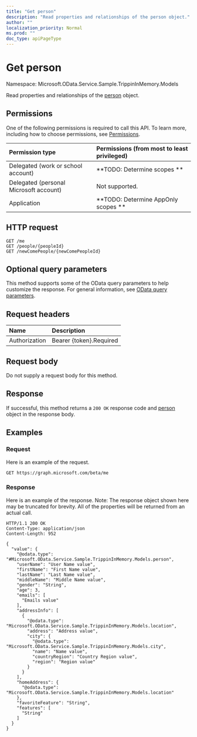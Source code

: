 ```yaml
---
title: "Get person"
description: "Read properties and relationships of the person object."
author: ""
localization_priority: Normal
ms.prod: ""
doc_type: apiPageType
---
```


# Get person

Namespace: Microsoft.OData.Service.Sample.TrippinInMemory.Models

Read properties and relationships of the [person](../resources/microsoft.odata.service.sample.trippininmemory.models-person.md) object.

## Permissions
One of the following permissions is required to call this API. To learn more, including how to choose permissions, see [Permissions](/concepts/permissions-reference.md).

|Permission type|Permissions (from most to least privileged)|
|:---|:---|
|Delegated (work or school account)|**TODO: Determine scopes **|
|Delegated (personal Microsoft account)|Not supported.|
|Application|**TODO: Determine AppOnly scopes **|

## HTTP request
<!-- {
  "blockType": "ignored"
}
-->
``` http
GET /me
GET /people/{peopleId}
GET /newComePeople/{newComePeopleId}
```

## Optional query parameters
This method supports some of the OData query parameters to help customize the response. For general information, see [OData query parameters](/graph/query-parameters).

## Request headers
|Name|Description|
|:---|:---|
|Authorization|Bearer {token}.Required|

## Request body
Do not supply a request body for this method.

## Response
If successful, this method returns a `200 OK` response code and [person](../resources/microsoft.odata.service.sample.trippininmemory.models-person.md) object in the response body.

## Examples

### Request
Here is an example of the request.
<!-- {
  "blockType": "request",
  "name": "get_person"
}
-->
``` http
GET https://graph.microsoft.com/beta/me
```

### Response
Here is an example of the response. Note: The response object shown here may be truncated for brevity. All of the properties will be returned from an actual call.
<!-- {
  "blockType": "response",
  "truncated": true,
  "@odata.type": "Microsoft.OData.Service.Sample.TrippinInMemory.Models.person"
}
-->
``` http
HTTP/1.1 200 OK
Content-Type: application/json
Content-Length: 952

{
  "value": {
    "@odata.type": "#Microsoft.OData.Service.Sample.TrippinInMemory.Models.person",
    "userName": "User Name value",
    "firstName": "First Name value",
    "lastName": "Last Name value",
    "middleName": "Middle Name value",
    "gender": "String",
    "age": 3,
    "emails": [
      "Emails value"
    ],
    "addressInfo": [
      {
        "@odata.type": "Microsoft.OData.Service.Sample.TrippinInMemory.Models.location",
        "address": "Address value",
        "city": {
          "@odata.type": "Microsoft.OData.Service.Sample.TrippinInMemory.Models.city",
          "name": "Name value",
          "countryRegion": "Country Region value",
          "region": "Region value"
        }
      }
    ],
    "homeAddress": {
      "@odata.type": "Microsoft.OData.Service.Sample.TrippinInMemory.Models.location"
    },
    "favoriteFeature": "String",
    "features": [
      "String"
    ]
  }
}
```

